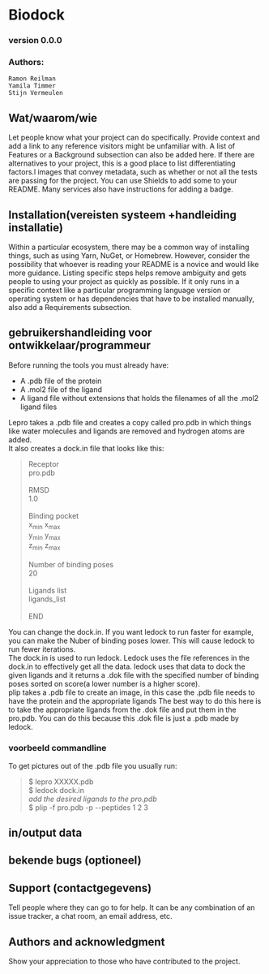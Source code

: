 # Biodock
### version 0.0.0
### Authors: 
    Ramon Reilman
    Yamila Timmer
    Stijn Vermeulen

## Wat/waarom/wie
Let people know what your project can do specifically. Provide context and add a link to any reference visitors might be unfamiliar with. A list of Features or a Background subsection can also be added here. If there are alternatives to your project, this is a good place to list differentiating factors.l images that convey metadata, such as whether or not all the tests are passing for the project. You can use Shields to add some to your README. Many services also have instructions for adding a badge.

## Installation(vereisten systeem +handleiding installatie)
Within a particular ecosystem, there may be a common way of installing things, such as using Yarn, NuGet, or Homebrew. However, consider the possibility that whoever is reading your README is a novice and would like more guidance. Listing specific steps helps remove ambiguity and gets people to using your project as quickly as possible. If it only runs in a specific context like a particular programming language version or operating system or has dependencies that have to be installed manually, also add a Requirements subsection.

## gebruikershandleiding voor ontwikkelaar/programmeur
Before running the tools you must already have:
- A .pdb file of the protein
- A .mol2 file of the ligand
- A ligand file without extensions that holds the filenames of all the .mol2 ligand files

Lepro takes a .pdb file and creates a copy called pro.pdb in which things like water molecules and ligands are removed and hydrogen atoms are added.\
It also creates a dock.in file that looks like this:
>Receptor\
>pro.pdb\
>\
>RMSD\
>1.0\
>\
>Binding pocket\
>x<sub>min</sub> x<sub>max</sub>\
>y<sub>min</sub> y<sub>max</sub>\
>z<sub>min</sub> z<sub>max</sub>\
>\
>Number of binding poses\
>20\
>\
>Ligands list\
>ligands_list\
>\
>END

You can change the dock.in. If you want ledock to run faster for example, you can make the Nuber of binding poses lower.
This will cause ledock to run fewer iterations.\
The dock.in is used to run ledock. Ledock uses the file references in the dock.in to effectively get all the data.
ledock uses that data to dock the given ligands and it returns a .dok file with the specified number of binding poses sorted
on score(a lower number is a higher score).\
plip takes a .pdb file to create an image, in this case the .pdb file needs to have the protein and the appropriate ligands
The best way to do this here is to take the appropriate ligands from the .dok file and put them in the pro.pdb.
You can do this because this .dok file is just a .pdb made by ledock.


### voorbeeld commandline
To get pictures out of the .pdb file you usually run:
>$ lepro XXXXX.pdb\
>$ ledock dock.in\
>*add the desired ligands to the pro.pdb*\
>$ plip -f pro.pdb -p --peptides 1 2 3


## in/output data

## bekende bugs (optioneel)

## Support (contactgegevens)
Tell people where they can go to for help. It can be any combination of an issue tracker, a chat room, an email address, etc.

## Authors and acknowledgment
Show your appreciation to those who have contributed to the project.
